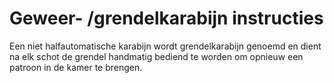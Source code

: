 # Geweer- /grendelkarabijn instructies

Een niet halfautomatische karabijn wordt grendelkarabijn genoemd en dient na elk schot de grendel handmatig bediend te worden om opnieuw een patroon in de kamer te brengen.